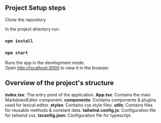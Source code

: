 ## Project Setup steps

Clone the repository

In the project directory run:

### `npm install`

### `npm start`

Runs the app in the development mode.\
Open [http://localhost:3000](http://localhost:3000) to view it in the browser.

## Overview of the project's structure

**index.tsx**: The entry point of the application. 
**App.tsx**: Contains the main MarkdownEditor component. 
**components**: Contains components & plugins used for lexical editor. 
**styles**: Contains css style files. 
**utils**: Contains files for reusable methods & constant data. 
**tailwind.config.js**: Configuration file for tailwind css. 
**tsconfig.json**: Configuration file for typescript. 
